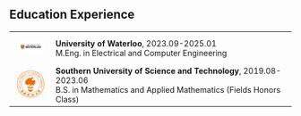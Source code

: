 
## Education Experience

<table frame="void" rules="none" style="width: 100%; border-collapse: collapse;">
    <tr style="height: 60px; border: none;">
        <td style="width: 15%; border: none; text-align: center; vertical-align: middle;">
            <img src="../assets/img/uwaterloo.webp" style="width: 50px; height: auto; border: none;">
        </td>
        <td style="border: none; vertical-align: middle;">
            <div>
                <b>University of Waterloo</b>, 2023.09-2025.01
                <br>
                M.Eng. in Electrical and Computer Engineering
            </div>
        </td>
    </tr>
    <tr style="height: 60px; border: none;">
        <td style="width: 15%; border: none; text-align: center; vertical-align: middle;">
            <img src="../assets/img/sustech.png" style="width: 50px; height: auto; border: none;">
        </td>
        <td style="border: none; vertical-align: middle;">
            <div>
                <b>Southern University of Science and Technology</b>, 2019.08-2023.06
                <br>
                B.S. in Mathematics and Applied Mathematics (Fields Honors Class)
            </div>
        </td>
    </tr>
</table>
